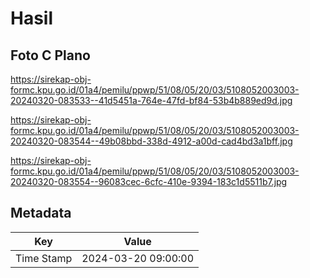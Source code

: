 # Hasil

## Foto C Plano

https://sirekap-obj-formc.kpu.go.id/01a4/pemilu/ppwp/51/08/05/20/03/5108052003003-20240320-083533--41d5451a-764e-47fd-bf84-53b4b889ed9d.jpg

https://sirekap-obj-formc.kpu.go.id/01a4/pemilu/ppwp/51/08/05/20/03/5108052003003-20240320-083544--49b08bbd-338d-4912-a00d-cad4bd3a1bff.jpg

https://sirekap-obj-formc.kpu.go.id/01a4/pemilu/ppwp/51/08/05/20/03/5108052003003-20240320-083554--96083cec-6cfc-410e-9394-183c1d5511b7.jpg


## Metadata

| Key        | Value               |
| ---------- | ------------------- |
| Time Stamp | 2024-03-20 09:00:00 |



